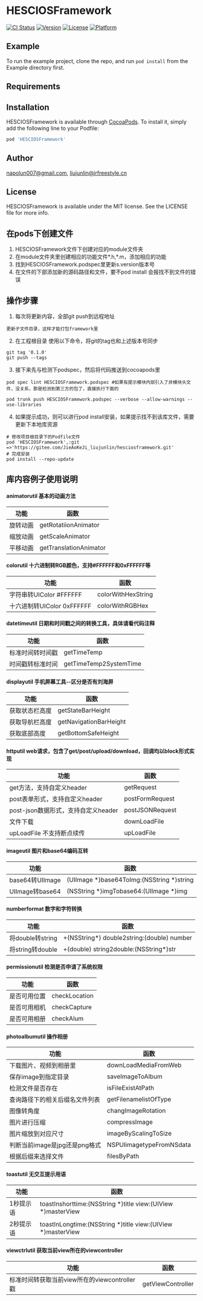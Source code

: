 # HESCIOSFramework

[![CI Status](https://img.shields.io/travis/napolun007@gmail.com/HESCIOSFramework.svg?style=flat)](https://travis-ci.org/napolun007@gmail.com/HESCIOSFramework)
[![Version](https://img.shields.io/cocoapods/v/HESCIOSFramework.svg?style=flat)](https://cocoapods.org/pods/HESCIOSFramework)
[![License](https://img.shields.io/cocoapods/l/HESCIOSFramework.svg?style=flat)](https://cocoapods.org/pods/HESCIOSFramework)
[![Platform](https://img.shields.io/cocoapods/p/HESCIOSFramework.svg?style=flat)](https://cocoapods.org/pods/HESCIOSFramework)

## Example

To run the example project, clone the repo, and run `pod install` from the Example directory first.

## Requirements

## Installation

HESCIOSFramework is available through [CocoaPods](https://cocoapods.org). To install
it, simply add the following line to your Podfile:

```ruby
pod 'HESCIOSFramework'
```

## Author

napolun007@gmail.com, liujunlin@jrfreestyle.cn

## License

HESCIOSFramework is available under the MIT license. See the LICENSE file for more info.

## 在pods下创建文件
1. HESCIOSFramework文件下创建对应的module文件夹
2. 在module文件夹里创建相应的功能文件*.h,*.m，添加相应的功能
3. 找到HESCIOSFramework.podspec里更新s.version版本号
4. 在文件的下部添加新的源码路径和文件，要不pod install 会报找不到文件的错误

## 操作步骤
1. 每次将更新内容，全部git push到远程地址
```
更新子文件目录，这样才能打包framework里
```
2. 在工程根目录 使用以下命令，将git的tag也和上述版本号同步
```
git tag '0.1.0'
git push --tags
```
3. 接下来先与检测下podspec，然后将代码推送到cocoapods里
```
pod spec lint HESCIOSFramework.podspec #如果有提示模块内部引入了非模块头文件，没关系，那是检测到第三方的包了，直接执行下面的

pod trunk push HESCIOSFramework.podspec --verbose --allow-warnings --use-libraries
```
4. 如果提示成功，则可以进行pod install安装，如果提示找不到该库文件，需要更新下本地库资源
```
# 修改项目根目录下的Podfile文件
pod 'HESCIOSFramework',:git =>'https://gitee.com/JieAoKeJi_liujunlin/hesciosframework.git'
# 完成安装
pod install --repo-update
```
## 库内容例子使用说明

#### animatorutil 基本的动画方法
| 功能 | 函数 |
| --- | --- |
| 旋转动画 | getRotatiionAnimator |  
| 缩放动画 | getScaleAnimator |
| 平移动画 | getTranslationAnimator |

#### colorutil  十六进制转RGB颜色，支持#FFFFFF和0xFFFFFF等 
| 功能 | 函数 |
| --- | --- |
| 字符串转UIColor  #FFFFFF | colorWithHexString |
| 十六进制转UIColor  0xFFFFFF | colorWithRGBHex |

#### datetimeutil  日期和时间戳之间的转换工具，具体请看代码注释 
| 功能 | 函数 |
| --- | --- |
| 标准时间转时间戳 | getTimeTemp |
| 时间戳转标准时间 | getTimeTemp2SystemTime |

#### displayutil 手机屏幕工具--区分是否有刘海屏
| 功能 | 函数 |
| --- | --- |
| 获取状态栏高度 | getStateBarHeight | 
| 获取导航栏高度 | getNavigationBarHeight | 
| 获取底部高度 | getBottomSafeHeight | 

####  httputil  web请求，包含了get/post/upload/download，回调均以block形式实现 
| 功能 | 函数 |
| --- | --- |
| get方法，支持自定义header | getRequest |  
| post表单形式，支持自定义header | postFormRequest |
| post-json数据形式，支持自定义header | postJSONRequest |
| 文件下载 | downLoadFile |
| upLoadFile 不支持断点续传 | upLoadFile |

#### imageutil  图片和base64编码互转
| 功能 | 函数 |
| --- | --- |
| base64转UIImage | (UIImage *)base64ToImg:(NSString *)string |
| UIImage转base64 | (NSString *)imgTobase64:(UIImage *)img |

#### numberformat  数字和字符转换
| 功能 | 函数 |
| --- | --- |
| 将double转string | +(NSString*) double2string:(double) number |
| 将string转double | +(double) string2double:(NSString*)str |

#### permissionutil 检测是否申请了系统权限
| 功能 | 函数 |
| --- | --- |
| 是否可用位置 | checkLocation | 
| 是否可用相机 | checkCapture | 
| 是否可用相册 | checkAlum | 

#### photoalbumutil 操作相册
| 功能 | 函数 |
| --- | --- |
| 下载图片、视频到相册里 | downLoadMediaFromWeb |  
| 保存image到指定目录 | saveImageToAlbum |
| 检测文件是否存在 | isFileExistAtPath |
| 查询路径下的相关后缀名文件列表 | getFilenamelistOfType |  
| 图像转角度 | changImageRotation |
| 图片进行压缩 | compressImage |
| 图片缩放到对应尺寸 | imageByScalingToSize |  
| 判断当前image是jpg还是png格式 | NSPUIimagetypeFromNSdata |
| 根据后缀来选择文件 | filesByPath |

#### toastutil  无交互提示用语
| 功能 | 函数 |
| --- | --- |
| 1秒提示语 | toastInshorttime:(NSString *)title view:(UIView *)masterView |
| 2秒提示语 | toastInLongtime:(NSString *)title view:(UIView *)masterView |

#### viewctrlutil  获取当前view所在的viewcontroller
| 功能 | 函数 |
| --- | --- |
| 标准时间转获取当前view所在的viewcontroller戳 | getViewController |









